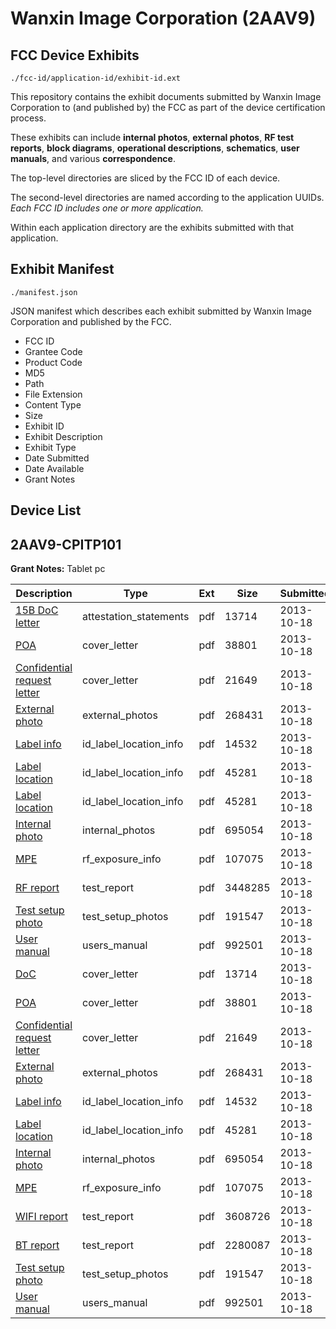 # Wanxin Image Corporation (2AAV9)
## FCC Device Exhibits

```
./fcc-id/application-id/exhibit-id.ext
```

This repository contains the exhibit documents submitted by Wanxin Image Corporation to (and published by) the FCC as part of the device certification process.

These exhibits can include **internal photos**, **external photos**, **RF test reports**, **block diagrams**, **operational descriptions**, **schematics**, **user manuals**, and various **correspondence**.

The top-level directories are sliced by the FCC ID of each device.

The second-level directories are named according to the application UUIDs. *Each FCC ID includes one or more application.*

Within each application directory are the exhibits submitted with that application. 

## Exhibit Manifest

```
./manifest.json
```

JSON manifest which describes each exhibit submitted by Wanxin Image Corporation and published by the FCC.

- FCC ID
- Grantee Code
- Product Code
- MD5
- Path
- File Extension
- Content Type
- Size
- Exhibit ID
- Exhibit Description
- Exhibit Type
- Date Submitted
- Date Available
- Grant Notes

## Device List
## 2AAV9-CPITP101
**Grant Notes:** Tablet pc

| Description | Type | Ext | Size | Submitted | Available |
| ----------- | ---- | --- | ---- | --------- | --------- |
| [15B DoC letter](2AAV9-CPITP101/9a1e667f8e033736d1ba5cf937f5678d/2094846.pdf) | attestation_statements | pdf | 13714 | 2013-10-18 | 2013-10-18 |
| [POA](2AAV9-CPITP101/9a1e667f8e033736d1ba5cf937f5678d/2094847.pdf) | cover_letter | pdf | 38801 | 2013-10-18 | 2013-10-18 |
| [Confidential request letter](2AAV9-CPITP101/9a1e667f8e033736d1ba5cf937f5678d/2094848.pdf) | cover_letter | pdf | 21649 | 2013-10-18 | 2013-10-18 |
| [External photo](2AAV9-CPITP101/9a1e667f8e033736d1ba5cf937f5678d/2094855.pdf) | external_photos | pdf | 268431 | 2013-10-18 | 2013-10-18 |
| [Label info](2AAV9-CPITP101/9a1e667f8e033736d1ba5cf937f5678d/2094856.pdf) | id_label_location_info | pdf | 14532 | 2013-10-18 | 2013-10-18 |
| [Label location](2AAV9-CPITP101/9a1e667f8e033736d1ba5cf937f5678d/2094858.pdf) | id_label_location_info | pdf | 45281 | 2013-10-18 | 2013-10-18 |
| [Label location](2AAV9-CPITP101/9a1e667f8e033736d1ba5cf937f5678d/2094858.pdf) | id_label_location_info | pdf | 45281 | 2013-10-18 | 2013-10-18 |
| [Internal photo](2AAV9-CPITP101/9a1e667f8e033736d1ba5cf937f5678d/2094857.pdf) | internal_photos | pdf | 695054 | 2013-10-18 | 2013-10-18 |
| [MPE](2AAV9-CPITP101/9a1e667f8e033736d1ba5cf937f5678d/2094852.pdf) | rf_exposure_info | pdf | 107075 | 2013-10-18 | 2013-10-18 |
| [RF report](2AAV9-CPITP101/9a1e667f8e033736d1ba5cf937f5678d/2094854.pdf) | test_report | pdf | 3448285 | 2013-10-18 | 2013-10-18 |
| [Test setup photo](2AAV9-CPITP101/9a1e667f8e033736d1ba5cf937f5678d/2094853.pdf) | test_setup_photos | pdf | 191547 | 2013-10-18 | 2013-10-18 |
| [User manual](2AAV9-CPITP101/9a1e667f8e033736d1ba5cf937f5678d/2094860.pdf) | users_manual | pdf | 992501 | 2013-10-18 | 2013-10-18 |
| [DoC](2AAV9-CPITP101/36060872b66334de56cd5dd8204a1756/2094846.pdf) | cover_letter | pdf | 13714 | 2013-10-18 | 2013-10-18 |
| [POA](2AAV9-CPITP101/36060872b66334de56cd5dd8204a1756/2094847.pdf) | cover_letter | pdf | 38801 | 2013-10-18 | 2013-10-18 |
| [Confidential request letter](2AAV9-CPITP101/36060872b66334de56cd5dd8204a1756/2094848.pdf) | cover_letter | pdf | 21649 | 2013-10-18 | 2013-10-18 |
| [External photo](2AAV9-CPITP101/36060872b66334de56cd5dd8204a1756/2094855.pdf) | external_photos | pdf | 268431 | 2013-10-18 | 2013-10-18 |
| [Label info](2AAV9-CPITP101/36060872b66334de56cd5dd8204a1756/2094856.pdf) | id_label_location_info | pdf | 14532 | 2013-10-18 | 2013-10-18 |
| [Label location](2AAV9-CPITP101/36060872b66334de56cd5dd8204a1756/2094858.pdf) | id_label_location_info | pdf | 45281 | 2013-10-18 | 2013-10-18 |
| [Internal photo](2AAV9-CPITP101/36060872b66334de56cd5dd8204a1756/2094857.pdf) | internal_photos | pdf | 695054 | 2013-10-18 | 2013-10-18 |
| [MPE](2AAV9-CPITP101/36060872b66334de56cd5dd8204a1756/2094852.pdf) | rf_exposure_info | pdf | 107075 | 2013-10-18 | 2013-10-18 |
| [WIFI report](2AAV9-CPITP101/36060872b66334de56cd5dd8204a1756/2094912.pdf) | test_report | pdf | 3608726 | 2013-10-18 | 2013-10-18 |
| [BT report](2AAV9-CPITP101/36060872b66334de56cd5dd8204a1756/2094913.pdf) | test_report | pdf | 2280087 | 2013-10-18 | 2013-10-18 |
| [Test setup photo](2AAV9-CPITP101/36060872b66334de56cd5dd8204a1756/2094853.pdf) | test_setup_photos | pdf | 191547 | 2013-10-18 | 2013-10-18 |
| [User manual](2AAV9-CPITP101/36060872b66334de56cd5dd8204a1756/2094860.pdf) | users_manual | pdf | 992501 | 2013-10-18 | 2013-10-18 |
